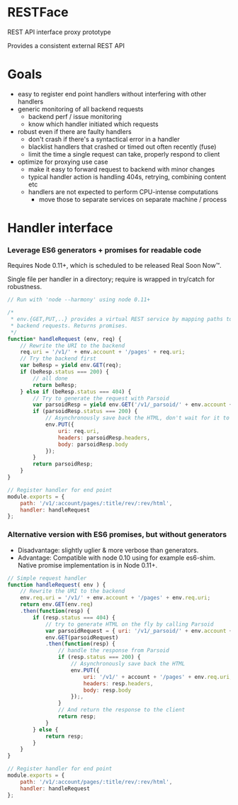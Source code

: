 RESTFace
========

REST API interface proxy prototype

Provides a consistent external REST API

Goals
=====
- easy to register end point handlers without interfering with other handlers
- generic monitoring of all backend requests
	- backend perf / issue monitoring
	- know which handler initiated which requests
- robust even if there are faulty handlers
	- don't crash if there's a syntactical error in a handler
	- blacklist handlers that crashed or timed out often recently (fuse)
	- limit the time a single request can take, properly respond to client
- optimize for proxying use case
	- make it easy to forward request to backend with minor changes
	- typical handler action is handling 404s, retrying, combining content etc
	- handlers are not expected to perform CPU-intense computations
		- move those to separate services on separate machine / process

Handler interface
=================

### Leverage ES6 generators + promises for readable code

Requires Node 0.11+, which is scheduled to be released Real Soon Now™.

Single file per handler in a directory; require is wrapped in try/catch for robustness.
```javascript
// Run with 'node --harmony' using node 0.11+

/*
 * env.{GET,PUT,..} provides a virtual REST service by mapping paths to
 * backend requests. Returns promises.
 */
function* handleRequest (env, req) {
    // Rewrite the URI to the backend
    req.uri = '/v1/' + env.account + '/pages' + req.uri;
    // Try the backend first
    var beResp = yield env.GET(req);
    if (beResp.status === 200) {
        // all done
        return beResp;
    } else if (beResp.status === 404) {
        // Try to generate the request with Parsoid
        var parsoidResp = yield env.GET('/v1/_parsoid/' + env.account + env.req.uri);
        if (parsoidResp.status === 200) {
            // Asynchronously save back the HTML, don't wait for it to finish
			env.PUT({
				uri: req.uri,
				headers: parsoidResp.headers,
				body: parsoidResp.body
			});
        }
        return parsoidResp;
    }
}

// Register handler for end point
module.exports = {
	path: '/v1/:account/pages/:title/rev/:rev/html',
	handler: handleRequest
};
```

### Alternative version with ES6 promises, but without generators

- Disadvantage: slightly uglier & more verbose than generators.
- Advantage: Compatible with node 0.10 using for example es6-shim. Native
  promise implementation is in Node 0.11+.

```javascript
// Simple request handler
function handleRequest( env ) {
    // Rewrite the URI to the backend
    env.req.uri = '/v1/' + env.account + '/pages' + env.req.uri;
    return env.GET(env.req)
	.then(function(resp) {
		if (resp.status === 404) {
            // try to generate HTML on the fly by calling Parsoid
            var parsoidRequest = { uri: '/v1/_parsoid/' + env.account + env.req.uri };
            env.GET(parsoidRequest)
			.then(function(resp) {
				// handle the response from Parsoid
				if (resp.status === 200) {
					// Asynchronously save back the HTML
					env.PUT({
						uri: '/v1/' + account + '/pages' + env.req.uri,
						headers: resp.headers,
						body: resp.body
					});,
				}
				// And return the response to the client
				return resp;
			}
		} else {
			return resp;
		}
	}
}

// Register handler for end point
module.exports = {
	path: '/v1/:account/pages/:title/rev/:rev/html',
	handler: handleRequest
};
```
